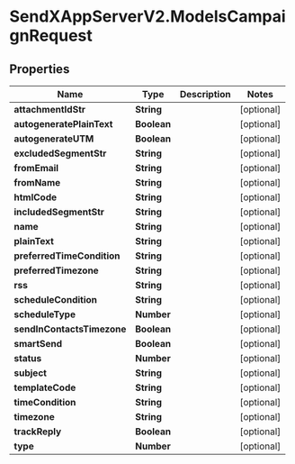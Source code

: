 # SendXAppServerV2.ModelsCampaignRequest

## Properties
Name | Type | Description | Notes
------------ | ------------- | ------------- | -------------
**attachmentIdStr** | **String** |  | [optional] 
**autogeneratePlainText** | **Boolean** |  | [optional] 
**autogenerateUTM** | **Boolean** |  | [optional] 
**excludedSegmentStr** | **String** |  | [optional] 
**fromEmail** | **String** |  | [optional] 
**fromName** | **String** |  | [optional] 
**htmlCode** | **String** |  | [optional] 
**includedSegmentStr** | **String** |  | [optional] 
**name** | **String** |  | [optional] 
**plainText** | **String** |  | [optional] 
**preferredTimeCondition** | **String** |  | [optional] 
**preferredTimezone** | **String** |  | [optional] 
**rss** | **String** |  | [optional] 
**scheduleCondition** | **String** |  | [optional] 
**scheduleType** | **Number** |  | [optional] 
**sendInContactsTimezone** | **Boolean** |  | [optional] 
**smartSend** | **Boolean** |  | [optional] 
**status** | **Number** |  | [optional] 
**subject** | **String** |  | [optional] 
**templateCode** | **String** |  | [optional] 
**timeCondition** | **String** |  | [optional] 
**timezone** | **String** |  | [optional] 
**trackReply** | **Boolean** |  | [optional] 
**type** | **Number** |  | [optional] 


